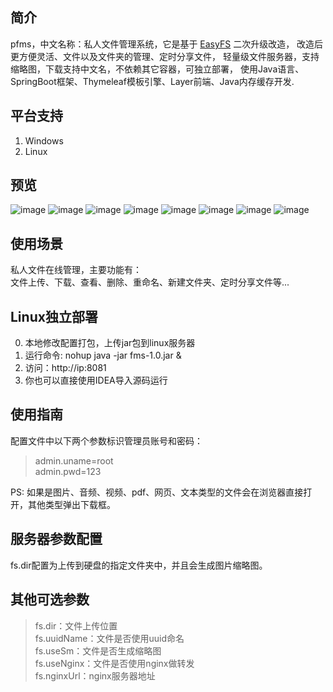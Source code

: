 ## 简介
pfms，中文名称：私人文件管理系统，它是基于 [EasyFS](https://gitee.com/whvse/easy-fs) 二次升级改造，
改造后更方便灵活、文件以及文件夹的管理、定时分享文件，
轻量级文件服务器，支持缩略图，下载支持中文名，不依赖其它容器，可独立部署，
使用Java语言、SpringBoot框架、Thymeleaf模板引擎、Layer前端、Java内存缓存开发.

## 平台支持
1. Windows
2. Linux

## 预览
![image](https://raw.githubusercontent.com/MrCinco/images/master/pfms/01.png)
![image](https://raw.githubusercontent.com/MrCinco/images/master/pfms/02.png)
![image](https://raw.githubusercontent.com/MrCinco/images/master/pfms/03.png)
![image](https://raw.githubusercontent.com/MrCinco/images/master/pfms/04.png)
![image](https://raw.githubusercontent.com/MrCinco/images/master/pfms/05.png)
![image](https://raw.githubusercontent.com/MrCinco/images/master/pfms/06.png)
![image](https://raw.githubusercontent.com/MrCinco/images/master/pfms/07.png)
![image](https://raw.githubusercontent.com/MrCinco/images/master/pfms/08.png)

## 使用场景
私人文件在线管理，主要功能有：  
文件上传、下载、查看、删除、重命名、新建文件夹、定时分享文件等...

## Linux独立部署
0. 本地修改配置打包，上传jar包到linux服务器
1. 运行命令: nohup java -jar fms-1.0.jar &
2. 访问：http://ip:8081
3. 你也可以直接使用IDEA导入源码运行

## 使用指南
配置文件中以下两个参数标识管理员账号和密码：
> admin.uname=root  
  admin.pwd=123   
  
PS: 如果是图片、音频、视频、pdf、网页、文本类型的文件会在浏览器直接打开，其他类型弹出下载框。

## 服务器参数配置
fs.dir配置为上传到硬盘的指定文件夹中，并且会生成图片缩略图。

## 其他可选参数
> fs.dir：文件上传位置  
fs.uuidName：文件是否使用uuid命名  
fs.useSm：文件是否生成缩略图  
fs.useNginx：文件是否使用nginx做转发  
fs.nginxUrl：nginx服务器地址
